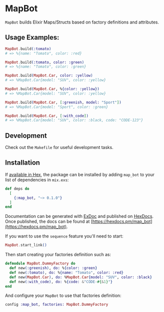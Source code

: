 # MapBot

`MapBot` builds Elixir Maps/Structs based on factory definitions and attributes.

## Usage Examples:

```elixir
MapBot.build(:tomato)
# => %{name: "Tomato", color: :red}

MapBot.build(:tomato, color: :green)
# => %{name: "Tomato", color: :green}

MapBot.build(MapBot.Car, color: :yellow)
# => %MapBot.Car{model: "SUV", color: :yellow}

MapBot.build(MapBot.Car, %{color: :yellow})
# => %MapBot.Car{model: "SUV", color: :yellow}

MapBot.build(MapBot.Car, [:greenish, model: "Sport"])
# => %MapBot.Car{model: "Sport", color: :green}

MapBot.build(MapBot.Car, [:with_code])
# => %MapBot.Car{model: "SUV", color: :black, code: "CODE-123"}
```

## Development

Check out the `Makefile` for useful development tasks.

## Installation

If [available in Hex](https://hex.pm/docs/publish), the package can be installed
by adding `map_bot` to your list of dependencies in `mix.exs`:

```elixir
def deps do
  [
    {:map_bot, "~> 0.1.0"}
  ]
end
```

Documentation can be generated with [ExDoc](https://github.com/elixir-lang/ex_doc)
and published on [HexDocs](https://hexdocs.pm). Once published, the docs can
be found at [https://hexdocs.pm/map_bot](https://hexdocs.pm/map_bot).

If you want to use the `sequence` feature you'll need to start:

```elixir
MapBot.start_link()
```

Then start creating your factories definition such as:

```elixir
defmodule MapBot.DummyFactory do
  def new(:greenish), do: %{color: :green}
  def new(:tomato), do: %{name: "Tomato", color: :red}
  def new(MapBot.Car), do: %MapBot.Car{model: "SUV", color: :black}
  def new(:with_code), do: %{code: &"CODE-#{&1}"}
end
```

And configure your `MapBot` to use that factories definition:

```elixir
config :map_bot, factories: MapBot.DummyFactory
```
